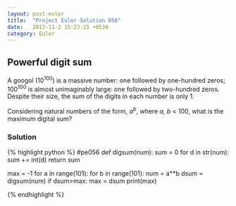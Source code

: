 ```yaml
---
layout: post-euler
title:  "Project Euler Solution 056"
date:   2017-11-2 15:23:25 +0530
category: Euler
---
```


<h2>Powerful digit sum</h2>
<div><p>A googol (10<sup>100</sup>) is a massive number: one followed by one-hundred zeros; 100<sup>100</sup> is almost unimaginably large: one followed by two-hundred zeros. Despite their size, the sum of the digits in each number is only 1.</p><p>Considering natural numbers of the form, <i>a<sup>b</sup></i>, where <i>a, b</i> < 100, what is the maximum digital sum?</p></div>

### Solution

{% highlight python %}
#pe056
def digsum(num):
	sum = 0
	for d in str(num):
		sum += int(d)
	return sum

max = -1
for a in range(101):
	for b in range(101):
		num = a**b
		dsum = digsum(num)
		if dsum>max:
			max = dsum
print(max)

{% endhighlight %}
